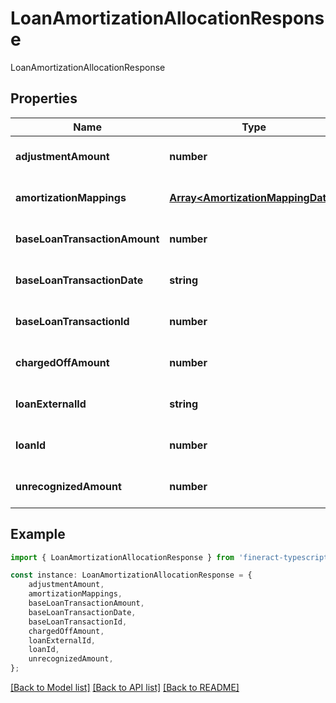 # LoanAmortizationAllocationResponse

LoanAmortizationAllocationResponse

## Properties

Name | Type | Description | Notes
------------ | ------------- | ------------- | -------------
**adjustmentAmount** | **number** |  | [optional] [default to undefined]
**amortizationMappings** | [**Array&lt;AmortizationMappingData&gt;**](AmortizationMappingData.md) |  | [optional] [default to undefined]
**baseLoanTransactionAmount** | **number** |  | [optional] [default to undefined]
**baseLoanTransactionDate** | **string** |  | [optional] [default to undefined]
**baseLoanTransactionId** | **number** |  | [optional] [default to undefined]
**chargedOffAmount** | **number** |  | [optional] [default to undefined]
**loanExternalId** | **string** |  | [optional] [default to undefined]
**loanId** | **number** |  | [optional] [default to undefined]
**unrecognizedAmount** | **number** |  | [optional] [default to undefined]

## Example

```typescript
import { LoanAmortizationAllocationResponse } from 'fineract-typescript-client';

const instance: LoanAmortizationAllocationResponse = {
    adjustmentAmount,
    amortizationMappings,
    baseLoanTransactionAmount,
    baseLoanTransactionDate,
    baseLoanTransactionId,
    chargedOffAmount,
    loanExternalId,
    loanId,
    unrecognizedAmount,
};
```

[[Back to Model list]](../README.md#documentation-for-models) [[Back to API list]](../README.md#documentation-for-api-endpoints) [[Back to README]](../README.md)
